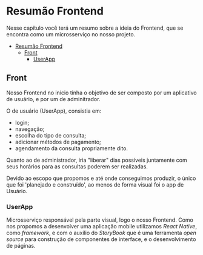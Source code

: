 # Resumão Frontend

Nesse capítulo você terá um resumo sobre a ideia do Frontend, que se encontra como um microsserviço no nosso projeto.

- [Resumão Frontend]()
  - [Front](#Front)
    - [UserApp](#UserApp)

## Front

Nosso Frontend no início tinha o objetivo de ser composto por um aplicativo de usuário, e por um de adminitrador.

O de usuário (UserApp), consistia em:

 - login;
 - navegação;
 - escolha do tipo de consulta;
 - adicionar métodos de pagamento;
 - agendamento da consulta propriamente dito.

Quanto ao de administrador, iria "liberar" dias possíveis juntamente com seus horários para as consultas poderem ser realizadas.

Devido ao escopo que propomos e até onde conseguimos produzir, o único que foi 'planejado e construído', ao menos de forma visual foi o app de Usuário.

### UserApp

Microsserviço responsável pela parte visual, logo o nosso Frontend. Como nos propomos a desenvolver uma aplicação mobile utilizamos *React Native*, como *framework*, e com o auxílio do *StoryBook* que é uma ferramenta *open source* para construção de componentes de interface, e o desenvolvimento de páginas.

